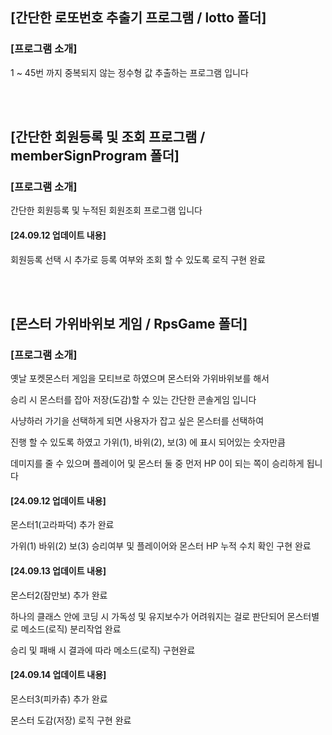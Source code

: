 <h2> [간단한 로또번호 추출기 프로그램 / lotto 폴더] </h2>
<h3> [프로그램 소개] </h3>
<p> 1 ~ 45번 까지 중복되지 않는 정수형 값 추출하는 프로그램 입니다 </p>

<br>
<br>

<h2> [간단한 회원등록 및 조회 프로그램 / memberSignProgram 폴더] </h2>
<h3> [프로그램 소개] </h3>
<p> 간단한 회원등록 및 누적된 회원조회 프로그램 입니다 </p>

<h4> [24.09.12 업데이트 내용] </h4>
<p> 회원등록 선택 시 추가로 등록 여부와 조회 할 수 있도록 로직 구현 완료 </p>

<br>
<br>

<h2> [몬스터 가위바위보 게임 / RpsGame 폴더] </h2>
<h3> [프로그램 소개] </h3>
<p> 옛날 포켓몬스터 게임을 모티브로 하였으며 몬스터와 가위바위보를 해서</p>
<p> 승리 시 몬스터를 잡아 저장(도감)할 수 있는 간단한 콘솔게임 입니다 </p>
<p> 사냥하러 가기을 선택하게 되면 사용자가 잡고 싶은 몬스터를 선택하여 </p>
<p> 진행 할 수 있도록 하였고 가위(1), 바위(2), 보(3) 에 표시 되어있는 숫자만큼 </p>
<p> 데미지를 줄 수 있으며 플레이어 및 몬스터 둘 중 먼저 HP 0이 되는 쪽이 승리하게 됩니다 </p>

<h4> [24.09.12 업데이트 내용] </h4>
<p>  몬스터1(고라파덕) 추가 완료
<p>  가위(1) 바위(2) 보(3) 승리여부 및 플레이어와 몬스터 HP 누적 수치 확인 구현 완료 </p>
<h4> [24.09.13 업데이트 내용] </h4>
<p>  몬스터2(잠만보) 추가 완료 </p>
<p>  하나의 클래스 안에 코딩 시 가독성 및 유지보수가 어려워지는 걸로 판단되어 몬스터별로 메소드(로직) 분리작업 완료</p>
<p>  승리 및 패배 시 결과에 따라 메소드(로직) 구현완료 </p>
<h4> [24.09.14 업데이트 내용] </h4>
<p>  몬스터3(피카츄) 추가 완료 </p>
<p> 몬스터 도감(저장) 로직 구현 완료 </p>
